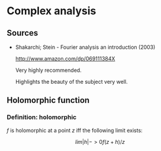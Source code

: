 # Complex analysis

## Sources

-   Shakarchi; Stein - Fourier analysis an introduction (2003)

    <http://www.amazon.com/dp/069111384X>

    Very highly recommended.

    Highlights the beauty of the subject very well.

## Holomorphic function

### Definition: holomorphic

$f$ is holomorphic at a point $z$ iff the following limit exists:

$$lim |h| -> 0 f( z + h ) / z$$
